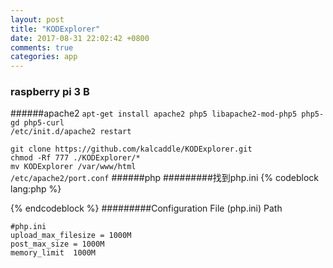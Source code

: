 ```yaml
---
layout: post
title: "KODExplorer"
date: 2017-08-31 22:02:42 +0800
comments: true
categories: app
---
```

### raspberry pi 3 B
######apache2
`apt-get install apache2 php5 libapache2-mod-php5 php5-gd php5-curl`  
`/etc/init.d/apache2 restart`  

`git clone https://github.com/kalcaddle/KODExplorer.git`  
`chmod -Rf 777 ./KODExplorer/*`  
`mv KODExplorer /var/www/html`  
`/etc/apache2/port.conf`
######php
#########找到php.ini
{% codeblock lang:php %}
<?php
 phpinfo();
?>
{% endcodeblock %}
#########Configuration File (php.ini) Path
```
#php.ini
upload_max_filesize = 1000M
post_max_size = 1000M
memory_limit  1000M
```